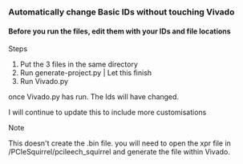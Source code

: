 ### Automatically change Basic IDs without touching Vivado

#### Before you run the files, edit them with your IDs and file locations
Steps
1. Put the 3 files in the same directory
2. Run generate-project.py | Let this finish
3. Run Vivado.py

once Vivado.py has run. The Ids will have changed. 

I will continue to update this to include more customisations

> [!NOTE]
> This doesn't create the .bin file. you will need to open the xpr file in /PCIeSquirrel/pcileech_squirrel and generate the file within Vivado.
